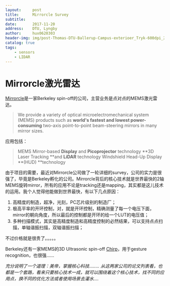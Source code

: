 ```yaml
---
layout:     post
title:      Mirrorcle Survey
subtitle:   
date:       2017-11-20
address:    DTU, Lyngby
author:     hux0620303
header-img: img/post-Thomas-DTU-Ballerup-Campus-exterioer_Tryk-600dpi_28.jpg
catalog: true
tags:
    - sensors
    - LIDAR
---
```


# Mirrorcle激光雷达

[Mirrorcle](http://mirrorcletech.com/index.html)是一家Berkeley spin-off的公司，主营业务是点对点的MEMS激光雷达。

> We provide a variety of optical microelectromechanical system (MEMS) products such as **world's fastest and lowest power-consuming** two-axis point-to-point beam-steering mirrors in many mirror sizes.

应用包括：

> MEMS Mirror-based **Display** and **Picoprojector** technology
> **3D Laser Tracking **and **LiDAR** technology
> Windshield Head-Up Display **(HUD) **technology



由于项目的需要，最近对Mirrorcle公司做了一轮详细的survey，公司的实力是很强了，毕竟是Berkeley孵化的公司。Mirrorcle背后的核心技术就是世界最快的2轴MEMS旋转mirror，所有的应用不论是tracking还是mapping，其实都是这儿技术的运用。我个人觉得他能做到世界最快，有以下几点原因：

1. 高精度的制造，超净，光刻，PC芯片级别的制造厂；
2. 极高平率的开环控制，对，就是开环控制，精确测量了每一个电压下面，mirror的朝向角度，所以最后的控制都是开环的给一个LUT的电压值；
3. 多种扫描模式，其实是高精度制造和高精度控制的必然结果，可以支持点点扫描，单轴谐振扫描，双轴谐振扫描；



不过价格就是很贵了。。。。。

Berkeley还有一家MEMS的3D Ultrasonic spin-off [Chirp](http://www.chirpmicro.com/)，用于gesture recognition，也很强...... 

*充分说明了一个道理：美帝，掌握核心科技........*
*从这两家公司的论文列表看，也都是一个套路，看来只要核心技术一成，就可以围绕着这个核心技术，找不同的应用点，换不同的优化方法或者使用场景去灌水....*
